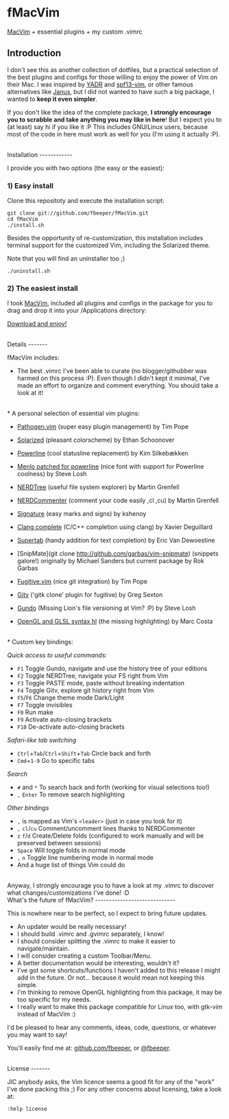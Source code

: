 fMacVim 
=======

[MacVim](https://github.com/b4winckler/macvim) + essential plugins + my custom
.vimrc


Introduction 
------------

I don't see this as another collection of dotfiles, but a practical selection 
of the best plugins and configs for those willing to enjoy the power of Vim on
their Mac. I was inspired by [YADR](https://github.com/skwp/dotfiles) and
[spf13-vim](https://github.com/spf13/spf13-vim), or other famous alternatives
like [Janus](git://github.com/carlhuda/janus.git), but I did not wanted to have
such a big package, I wanted to **keep it even simpler**. 

If you don't like the idea of the complete package, **I strongly encourage you 
to scrabble and take anything you may like in here**! But I expect you to (at 
least) say hi if you like it :P This includes GNU/Linux users, because most of 
the code in here must work as well for you (I'm using it actually :P).


<br />
Installation
------------

I provide you with two options (the easy or the easiest):

### 1) Easy install

Clone this repositoty and execute the installation script:

	git clone git://github.com/fbeeper/fMacVim.git 
	cd fMacVim 
	./install.sh

Besides the opportunity of re-customization, this installation includes terminal
support for the customized Vim, including the Solarized theme. 

Note that you will find an uninstaller too ;)

	./uninstall.sh
	

### 2) The easiest install

I took [MacVim](https://github.com/b4winckler/macvim), included all plugins and
configs in the package for you to drag and drop it into your /Applications 
directory:

[Download and enjoy!](https://www.dropbox.com/s/258ayi5tmkddypb/fMacVim.dmg)

<br /> 
Details  
-------

fMacVim includes:

* The best .vimrc I've been able to curate (no blogger/githubber was harmed on
  this process :P). Even though I didn't kept it minimal, I've made an effort
  to organize and comment everything. You should take a look at it!

<br />
* A personal selection of essential vim plugins:

 * [Pathogen.vim](http://github.com/tpope/vim-pathogen) (super easy plugin
   management) by Tim Pope

 * [Solarized](http://github.com/altercation/vim-colors-solarized) (pleasant
   colorscheme) by Ethan Schoonover

 * [Powerline](http://github.com/Lokaltog/vim-powerline) (cool statusline
   replacement) by Kim Silkebækken

 * [Menlo patched for powerline](http://gist.github.com/1627888) (nice font
   with support for Powerline coolness) by Steve Losh

 * [NERDTree](https://github.com/scrooloose/nerdtree) (useful file system
   explorer) by Martin Grenfell

 * [NERDCommenter](http://github.com/scrooloose/nerdcommenter) (comment your
   code easily ,cl ,cu) by Martin Grenfell

 * [Signature](http://github.com/kshenoy/vim-signature) (easy marks and signs)
   by kshenoy

 * [Clang complete](http://github.com/Rip-Rip/clang_complete) (C/C++ completion
   using clang) by Xavier Deguillard

 * [Supertab](http://github.com/ervandew/supertab) (handy addition for text
   completion) by Eric Van Dewoestine

 * [SnipMate](git clone http://github.com/garbas/vim-snipmate) (snippets
   galore!) originally by Michael Sanders but current package by Rok Garbas

 * [Fugitive.vim](http://github.com/tpope/vim-fugitive) (nice git integration)
   by Tim Pope

 * [Gitv](http://github.com/gregsexton/gitv) ('gitk clone' plugin for fugitive)
   by Greg Sexton

 * [Gundo](http://github.com/sjl/gundo.vim) (Missing Lion's file
   versioning at Vim? :P) by Steve Losh

 * [OpenGL and GLSL syntax hl](http://github.com/beyondmarc) (the missing
   highlighting) by Marc Costa

<br />
* Custom key bindings:

 *Quick access to useful commands:*

 * ``F1`` Toggle Gundo, navigate and use the history tree of your editions
 * ``F2`` Toggle NERDTree, navigate your FS right from Vim
 * ``F3`` Toggle PASTE mode, paste without breaking indentation 
 * ``F4`` Toggle Gitv, explore git history right from Vim 
 * ``F5``/``F6`` Change theme mode Dark/Light
 * ``F7`` Toggle invisibles
 * ``F8`` Run make
 * ``F9`` Activate auto-closing brackets
 * ``F10`` De-activate auto-closing brackets

 *Safari-like tab switching*

 * ``Ctrl``+``Tab``/``Ctrl``+``Shift``+``Tab`` Circle back and forth
 * ``Cmd``+``1-9`` Go to specific tabs

 *Search*

 * ``#`` and ``*`` To search back and forth (working for visual selections
   too!)
 * ``,`` ``Enter`` To remove search highlighting

 *Other bindings*

 * ``,`` is mapped as Vim's ``<leader>`` (just in case you look for it)
 * ``,`` ``cl``/``cu`` Comment/uncomment lines thanks to NERDCommenter
 * ``z`` ``f``/``d`` Create/Delete folds (configured to work manually and will
   be preserved between sessions)
 * ``Space`` Will toggle folds in normal mode
 * ``,`` ``n`` Toggle line numbering mode in normal mode
 * And a huge list of things Vim could do

<br />
Anyway, I strongly encourage you to have a look at my .vimrc to discover what
changes/customizations I've done! :D

<br />
What's the future of fMacVim?
-----------------------------

This is nowhere near to be perfect, so I expect to bring future updates.

* An updater would be really necessary!
* I should build .vimrc and .gvimrc separately, I know!
* I should consider splitting the .vimrc to make it easier to navigate/maintain.
* I will consider creating a custom Toolbar/Menu.
* A better documentation would be interesting, wouldn't it?
* I've got some shortcuts/functions I haven't added to this release I might add
  in the future. Or not... because it would mean not keeping this simple.
* I'm thinking to remove OpenGL highlighting from this package, it may be too 
  specific for my needs.
* I really want to make this package compatible for Linux too, with gtk-vim 
  instead of MacVim :)

I'd be pleased to hear any comments, ideas, code, questions, or whatever you may
want to say!

You'll easily find me at: [github.com/fbeeper](https://github.com/fbeeper), or
[@fbeeper](http://twitter.com/fbeeper).

<br /> 
License 
------- 

JIC anybody asks, the Vim licence seems a good fit for any of the "work" I've
done packing this ;) For any other concerns about licensing, take a look at:

	:help license

